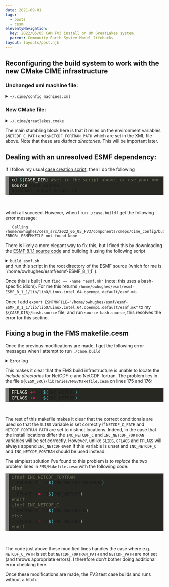 ```yaml
---
date: 2021-09-01
tags:
  - posts
  - cesm
eleventyNavigation:
  key: 2022/05/05 CAM FV3 install on UM GreatLakes system
  parent: Community Earth System Model lifehacks
layout: layouts/post.njk
---
```



## Reconfiguring the build system to work with the new CMake CIME infrastructure

### Unchanged xml machine file:

<details>
<summary> <code>~/.cime/config_machines.xml</code></summary>

<pre>
<!-- HTML generated using hilite.me --><div style="background: #272822; overflow:auto;width:auto;border:solid gray;border-width:.1em .1em .1em .8em;padding:.2em .6em;"><pre style="margin: 0; line-height: 125%"><span style="color: #75715e">&lt;?xml version=&quot;1.0&quot;?&gt;</span>
<span style="color: #75715e">&lt;!-- This is an ordered list, not all fields are required, optional fields are noted below. --&gt;</span>
<span style="color: #f92672">&lt;config_machines</span> <span style="color: #a6e22e">version=</span><span style="color: #e6db74">&quot;2.0&quot;</span><span style="color: #f92672">&gt;</span>
<span style="color: #75715e">&lt;!-- MACH is the name that you will use in machine options --&gt;</span>

  <span style="color: #f92672">&lt;machine</span> <span style="color: #a6e22e">MACH=</span><span style="color: #e6db74">&quot;greatlakes&quot;</span><span style="color: #f92672">&gt;</span>

    <span style="color: #75715e">&lt;!-- DESC: a text description of the machine, this field is current not used in code--&gt;</span>
    <span style="color: #f92672">&lt;DESC&gt;</span>UMich Great Lakes cluster, os is Linux, 36 PES/node, batch system is SLURM, GPFS on /scratch<span style="color: #f92672">&lt;/DESC&gt;</span>

    <span style="color: #75715e">&lt;!-- NODENAME_REGEX: a regular expression used to identify this machine</span>
<span style="color: #75715e">	  it must work on compute nodes as well as login nodes, use machine option</span>
<span style="color: #75715e">	  to create_test or create_newcase if this flag is not available --&gt;</span>
    <span style="color: #f92672">&lt;NODENAME_REGEX&gt;</span>gl.*\.arc-ts\.umich.edu<span style="color: #f92672">&lt;/NODENAME_REGEX&gt;</span>

    <span style="color: #75715e">&lt;!-- OS: the operating system of this machine. Passed to cppflags for</span>
<span style="color: #75715e">	 compiled programs as -DVALUE  recognized are LINUX, AIX, Darwin, CNL --&gt;</span>
    <span style="color: #f92672">&lt;OS&gt;</span>LINUX<span style="color: #f92672">&lt;/OS&gt;</span>

    <span style="color: #75715e">&lt;!-- PROXY: optional http proxy for access to the internet--&gt;</span>
    <span style="color: #f92672">&lt;PROXY&gt;</span>  <span style="color: #f92672">&lt;/PROXY&gt;</span>

    <span style="color: #75715e">&lt;!-- COMPILERS: compilers supported on this machine, comma seperated list, first is default --&gt;</span>
    <span style="color: #f92672">&lt;COMPILERS&gt;</span>intel,gnu<span style="color: #f92672">&lt;/COMPILERS&gt;</span>

    <span style="color: #75715e">&lt;!-- MPILIBS: mpilibs supported on this machine, comma seperated list,</span>
<span style="color: #75715e">	     first is default, mpi-serial is assumed and not required in this list--&gt;</span>
    <span style="color: #f92672">&lt;MPILIBS&gt;</span>openmpi<span style="color: #f92672">&lt;/MPILIBS&gt;</span>

    <span style="color: #75715e">&lt;!-- PROJECT: A project or account number used for batch jobs</span>
<span style="color: #75715e">         This value is used for directory names. If different from</span>
<span style="color: #75715e">         actual accounting project id, use CHARGE_ACCOUNT</span>
<span style="color: #75715e">	 can be overridden in environment or $HOME/.cime/config --&gt;</span>
    <span style="color: #75715e">&lt;!--PROJECT&gt;my_cesm_project_placeholder&lt;/PROJECT--&gt;</span>

    <span style="color: #75715e">&lt;!-- CHARGE_ACCOUNT: A project or account number used for batch jobs</span>
<span style="color: #75715e">	 This is the actual project used for cost accounting set in</span>
<span style="color: #75715e">         the batch script (ex. #PBS -A charge_account). Will default</span>
<span style="color: #75715e">         to PROJECT if not set.</span>
<span style="color: #75715e">	 can be overridden in environment or $HOME/.cime/config --&gt;</span>
    <span style="color: #75715e">&lt;!-- &lt;CHARGE_ACCOUNT&gt;$ENV{MY_SLURM_ACCOUNT}&lt;/CHARGE_ACCOUNT&gt; --&gt;</span>

    <span style="color: #75715e">&lt;!-- SAVE_TIMING_DIR: (Acme only) directory for archiving timing output --&gt;</span>
    <span style="color: #75715e">&lt;!-- SAVE_TIMING_DIR&gt; &lt;/SAVE_TIMING_DIR --&gt;</span>

    <span style="color: #75715e">&lt;!-- SAVE_TIMING_DIR_PROJECTS: (Acme only) projects whose jobs archive timing output --&gt;</span>
    <span style="color: #75715e">&lt;!-- SAVE_TIMING_DIR_PROJECTS&gt; &lt;/SAVE_TIMING_DIR_PROJECTS --&gt;</span>

    <span style="color: #75715e">&lt;!-- CIME_OUTPUT_ROOT: Base directory for case output,</span>
<span style="color: #75715e">	 the case/bld and case/run directories are written below here --&gt;</span>
    <span style="color: #f92672">&lt;CIME_OUTPUT_ROOT&gt;</span>$ENV{MY_CESM_ROOT}/output/$ENV{CESM_GROUP}<span style="color: #f92672">&lt;/CIME_OUTPUT_ROOT&gt;</span>

    <span style="color: #75715e">&lt;!-- DIN_LOC_ROOT: location of the inputdata data directory</span>
<span style="color: #75715e">	 inputdata is downloaded automatically on a case by case basis as</span>
<span style="color: #75715e">	 long as the user has write access to this directory.   We recommend that</span>
<span style="color: #75715e">	 all cime model users on a system share an inputdata directory</span>
<span style="color: #75715e">	 as it can be quite large --&gt;</span>
    <span style="color: #f92672">&lt;DIN_LOC_ROOT&gt;</span>$ENV{DIN_LOC_ROOT}<span style="color: #f92672">&lt;/DIN_LOC_ROOT&gt;</span>

    <span style="color: #75715e">&lt;!-- DIN_LOC_ROOT_CLMFORC: override of DIN_LOC_ROOT specific to CLM</span>
<span style="color: #75715e">	 forcing data --&gt;</span>
    <span style="color: #f92672">&lt;DIN_LOC_ROOT_CLMFORC&gt;</span>$ENV{MY_CESM_ROOT}/shared_lmwg<span style="color: #f92672">&lt;/DIN_LOC_ROOT_CLMFORC&gt;</span>

    <span style="color: #75715e">&lt;!-- DOUT_S_ROOT: root directory of short term archive files, short term</span>
<span style="color: #75715e">      archiving moves model output data out of the run directory, but</span>
<span style="color: #75715e">      keeps it on disk--&gt;</span>
    <span style="color: #f92672">&lt;DOUT_S_ROOT&gt;</span>$CIME_OUTPUT_ROOT/archive/$CASE<span style="color: #f92672">&lt;/DOUT_S_ROOT&gt;</span>

    <span style="color: #75715e">&lt;!-- BASELINE_ROOT:  Root directory for system test baseline files --&gt;</span>
    <span style="color: #f92672">&lt;BASELINE_ROOT&gt;</span>$ENV{MY_CESM_ROOT}/cesm_baselines<span style="color: #f92672">&lt;/BASELINE_ROOT&gt;</span>

    <span style="color: #75715e">&lt;!-- CCSM_CPRNC: location of the cprnc tool, compares model output in testing--&gt;</span>
    <span style="color: #f92672">&lt;CCSM_CPRNC&gt;</span>$ENV{MY_CESM_ROOT}/cesm2.1.3/cime/tools/cprnc/<span style="color: #f92672">&lt;/CCSM_CPRNC&gt;</span>

    <span style="color: #75715e">&lt;!-- GMAKE: gnu compatible make tool, default is &#39;gmake&#39; --&gt;</span>
    <span style="color: #f92672">&lt;GMAKE&gt;</span>gmake<span style="color: #f92672">&lt;/GMAKE&gt;</span>

    <span style="color: #75715e">&lt;!-- GMAKE_J: optional number of threads to pass to the gmake flag --&gt;</span>
    <span style="color: #f92672">&lt;GMAKE_J&gt;</span>8<span style="color: #f92672">&lt;/GMAKE_J&gt;</span>

    <span style="color: #75715e">&lt;!-- BATCH_SYSTEM: batch system used on this machine,</span>
<span style="color: #75715e">      supported values are: none, cobalt, lsf, pbs, slurm --&gt;</span>
    <span style="color: #f92672">&lt;BATCH_SYSTEM&gt;</span>slurm<span style="color: #f92672">&lt;/BATCH_SYSTEM&gt;</span>

    <span style="color: #75715e">&lt;!-- SUPPORTED_BY: contact information for support for this system</span>
<span style="color: #75715e">      this field is not used in code --&gt;</span>
    <span style="color: #f92672">&lt;SUPPORTED_BY&gt;</span>arcts-support@umich.edu<span style="color: #f92672">&lt;/SUPPORTED_BY&gt;</span>

    <span style="color: #75715e">&lt;!-- MAX_TASKS_PER_NODE: maximum number of threads*tasks per</span>
<span style="color: #75715e">	 shared memory node on this machine,</span>
<span style="color: #75715e">	 should always be &gt;= MAX_MPITASKS_PER_NODE --&gt;</span>
    <span style="color: #f92672">&lt;MAX_TASKS_PER_NODE&gt;</span>36<span style="color: #f92672">&lt;/MAX_TASKS_PER_NODE&gt;</span>

    <span style="color: #75715e">&lt;!-- MAX_MPITASKS_PER_NODE: number of physical PES per shared node on</span>
<span style="color: #75715e">	 this machine, in practice the MPI tasks per node will not exceed this value --&gt;</span>
    <span style="color: #f92672">&lt;MAX_MPITASKS_PER_NODE&gt;</span>36<span style="color: #f92672">&lt;/MAX_MPITASKS_PER_NODE&gt;</span>

    <span style="color: #75715e">&lt;!-- PROJECT_REQUIRED: Does this machine require a project to be specified to</span>
<span style="color: #75715e">	 the batch system?  See PROJECT above --&gt;</span>
    <span style="color: #f92672">&lt;PROJECT_REQUIRED&gt;</span>FALSE<span style="color: #f92672">&lt;/PROJECT_REQUIRED&gt;</span>

    <span style="color: #75715e">&lt;!-- mpirun: The mpi exec to start a job on this machine, supported values</span>
<span style="color: #75715e">	 are values listed in MPILIBS above, default and mpi-serial --&gt;</span>
    <span style="color: #f92672">&lt;mpirun</span> <span style="color: #a6e22e">mpilib=</span><span style="color: #e6db74">&quot;openmpi&quot;</span><span style="color: #f92672">&gt;</span>
      <span style="color: #75715e">&lt;!-- name of the exectuable used to launch mpi jobs --&gt;</span>
      <span style="color: #f92672">&lt;executable&gt;</span>mpiexec<span style="color: #f92672">&lt;/executable&gt;</span>
      <span style="color: #75715e">&lt;!-- arguments to the mpiexec command, the name attribute here is ignored--&gt;</span>
      <span style="color: #f92672">&lt;arguments&gt;</span>
	<span style="color: #f92672">&lt;arg</span> <span style="color: #a6e22e">name=</span><span style="color: #e6db74">&quot;num_tasks&quot;</span><span style="color: #f92672">&gt;</span>-n {{ total_tasks }}<span style="color: #f92672">&lt;/arg&gt;</span>
      <span style="color: #f92672">&lt;/arguments&gt;</span>
    <span style="color: #f92672">&lt;/mpirun&gt;</span>
    <span style="color: #f92672">&lt;mpirun</span> <span style="color: #a6e22e">mpilib=</span><span style="color: #e6db74">&quot;mpi-serial&quot;</span><span style="color: #f92672">&gt;</span>
      <span style="color: #f92672">&lt;executable&gt;&lt;/executable&gt;</span>
    <span style="color: #f92672">&lt;/mpirun&gt;</span>
    <span style="color: #75715e">&lt;!-- module system: allowed module_system type values are:</span>
<span style="color: #75715e">	 module  http://www.tacc.utexas.edu/tacc-projects/mclay/lmod</span>
<span style="color: #75715e">	 soft http://www.mcs.anl.gov/hs/software/systems/softenv/softenv-intro.html</span>
<span style="color: #75715e">         none</span>
<span style="color: #75715e">      --&gt;</span>
    <span style="color: #f92672">&lt;module_system</span> <span style="color: #a6e22e">type=</span><span style="color: #e6db74">&quot;module&quot;</span> <span style="color: #a6e22e">allow_error=</span><span style="color: #e6db74">&quot;true&quot;</span><span style="color: #f92672">&gt;</span>
      <span style="color: #f92672">&lt;init_path</span> <span style="color: #a6e22e">lang=</span><span style="color: #e6db74">&quot;perl&quot;</span><span style="color: #f92672">&gt;</span>/sw/arcts/centos7/lmod/lmod/init/perl<span style="color: #f92672">&lt;/init_path&gt;</span>
      <span style="color: #f92672">&lt;init_path</span> <span style="color: #a6e22e">lang=</span><span style="color: #e6db74">&quot;python&quot;</span><span style="color: #f92672">&gt;</span>/sw/arcts/centos7/lmod/lmod/init/env_modules_python.py<span style="color: #f92672">&lt;/init_path&gt;</span>
      <span style="color: #f92672">&lt;init_path</span> <span style="color: #a6e22e">lang=</span><span style="color: #e6db74">&quot;csh&quot;</span><span style="color: #f92672">&gt;</span>/sw/arcts/centos7/lmod/lmod/init/csh<span style="color: #f92672">&lt;/init_path&gt;</span>
      <span style="color: #f92672">&lt;init_path</span> <span style="color: #a6e22e">lang=</span><span style="color: #e6db74">&quot;sh&quot;</span><span style="color: #f92672">&gt;</span>/sw/arcts/centos7/lmod/lmod/init/sh<span style="color: #f92672">&lt;/init_path&gt;</span>

      <span style="color: #f92672">&lt;cmd_path</span> <span style="color: #a6e22e">lang=</span><span style="color: #e6db74">&quot;perl&quot;</span><span style="color: #f92672">&gt;</span>/sw/arcts/centos7/lmod/lmod/libexec/lmod perl<span style="color: #f92672">&lt;/cmd_path&gt;</span>
      <span style="color: #f92672">&lt;cmd_path</span> <span style="color: #a6e22e">lang=</span><span style="color: #e6db74">&quot;python&quot;</span><span style="color: #f92672">&gt;</span>/sw/arcts/centos7/lmod/lmod/libexec/lmod python<span style="color: #f92672">&lt;/cmd_path&gt;</span>
      <span style="color: #f92672">&lt;cmd_path</span> <span style="color: #a6e22e">lang=</span><span style="color: #e6db74">&quot;sh&quot;</span><span style="color: #f92672">&gt;</span>module<span style="color: #f92672">&lt;/cmd_path&gt;</span>
      <span style="color: #f92672">&lt;cmd_path</span> <span style="color: #a6e22e">lang=</span><span style="color: #e6db74">&quot;csh&quot;</span><span style="color: #f92672">&gt;</span>module<span style="color: #f92672">&lt;/cmd_path&gt;</span>

      <span style="color: #f92672">&lt;modules</span> <span style="color: #a6e22e">compiler=</span><span style="color: #e6db74">&quot;gnu&quot;</span><span style="color: #f92672">&gt;</span>
        <span style="color: #f92672">&lt;command</span> <span style="color: #a6e22e">name=</span><span style="color: #e6db74">&quot;purge&quot;</span><span style="color: #f92672">&gt;&lt;/command&gt;</span>
        <span style="color: #f92672">&lt;command</span> <span style="color: #a6e22e">name=</span><span style="color: #e6db74">&quot;load&quot;</span><span style="color: #f92672">&gt;</span>gcc/8.2.0<span style="color: #f92672">&lt;/command&gt;</span>
        <span style="color: #75715e">&lt;!-- &lt;command name=&quot;load&quot;&gt;openmpi/4.0.2&lt;/command&gt; --&gt;</span> <span style="color: #75715e">&lt;!-- Does not work on GL! --&gt;</span>
        <span style="color: #f92672">&lt;command</span> <span style="color: #a6e22e">name=</span><span style="color: #e6db74">&quot;load&quot;</span><span style="color: #f92672">&gt;</span>openmpi/3.1.4<span style="color: #f92672">&lt;/command&gt;</span> <span style="color: #75715e">&lt;!-- Has bugs openmpi/3.1.4 but seems to work! --&gt;</span>
        <span style="color: #f92672">&lt;command</span> <span style="color: #a6e22e">name=</span><span style="color: #e6db74">&quot;load&quot;</span><span style="color: #f92672">&gt;</span>cmake/3.13.2<span style="color: #f92672">&lt;/command&gt;</span>
        <span style="color: #f92672">&lt;command</span> <span style="color: #a6e22e">name=</span><span style="color: #e6db74">&quot;load&quot;</span><span style="color: #f92672">&gt;</span>hdf5/1.8.21<span style="color: #f92672">&lt;/command&gt;</span>
        <span style="color: #f92672">&lt;command</span> <span style="color: #a6e22e">name=</span><span style="color: #e6db74">&quot;load&quot;</span><span style="color: #f92672">&gt;</span>netcdf-c/4.6.2<span style="color: #f92672">&lt;/command&gt;</span>
        <span style="color: #f92672">&lt;command</span> <span style="color: #a6e22e">name=</span><span style="color: #e6db74">&quot;load&quot;</span><span style="color: #f92672">&gt;</span>netcdf-fortran/4.4.5<span style="color: #f92672">&lt;/command&gt;</span>
      <span style="color: #f92672">&lt;/modules&gt;</span>
      <span style="color: #f92672">&lt;modules</span> <span style="color: #a6e22e">compiler=</span><span style="color: #e6db74">&quot;intel&quot;</span><span style="color: #f92672">&gt;</span>
        <span style="color: #f92672">&lt;command</span> <span style="color: #a6e22e">name=</span><span style="color: #e6db74">&quot;purge&quot;</span><span style="color: #f92672">&gt;&lt;/command&gt;</span>
        <span style="color: #75715e">&lt;!-- &lt;command name=&quot;load&quot;&gt;intel/19.1&lt;/command&gt; --&gt;</span>
        <span style="color: #f92672">&lt;command</span> <span style="color: #a6e22e">name=</span><span style="color: #e6db74">&quot;load&quot;</span><span style="color: #f92672">&gt;</span>intel/18.0.5<span style="color: #f92672">&lt;/command&gt;</span>
        <span style="color: #75715e">&lt;!-- &lt;command name=&quot;load&quot;&gt;intel/14.0.2&lt;/command&gt; --&gt;</span>
        <span style="color: #75715e">&lt;!-- &lt;command name=&quot;load&quot;&gt;openmpi/4.0.2&lt;/command&gt; --&gt;</span> <span style="color: #75715e">&lt;!-- Does not work on GL! --&gt;</span>
        <span style="color: #f92672">&lt;command</span> <span style="color: #a6e22e">name=</span><span style="color: #e6db74">&quot;load&quot;</span><span style="color: #f92672">&gt;</span>openmpi/3.1.4<span style="color: #f92672">&lt;/command&gt;</span> <span style="color: #75715e">&lt;!-- Has bugs openmpi/3.1.4 but seems to work! --&gt;</span>
        <span style="color: #f92672">&lt;command</span> <span style="color: #a6e22e">name=</span><span style="color: #e6db74">&quot;load&quot;</span><span style="color: #f92672">&gt;</span>cmake/3.13.2<span style="color: #f92672">&lt;/command&gt;</span>
        <span style="color: #f92672">&lt;command</span> <span style="color: #a6e22e">name=</span><span style="color: #e6db74">&quot;load&quot;</span><span style="color: #f92672">&gt;</span>hdf5/1.8.21<span style="color: #f92672">&lt;/command&gt;</span>
        <span style="color: #f92672">&lt;command</span> <span style="color: #a6e22e">name=</span><span style="color: #e6db74">&quot;load&quot;</span><span style="color: #f92672">&gt;</span>netcdf-c/4.6.2<span style="color: #f92672">&lt;/command&gt;</span>
        <span style="color: #f92672">&lt;command</span> <span style="color: #a6e22e">name=</span><span style="color: #e6db74">&quot;load&quot;</span><span style="color: #f92672">&gt;</span>netcdf-fortran/4.4.5<span style="color: #f92672">&lt;/command&gt;</span>
      <span style="color: #f92672">&lt;/modules&gt;</span>
    <span style="color: #f92672">&lt;/module_system&gt;</span>

    <span style="color: #75715e">&lt;!-- environment variables, a blank entry will unset a variable --&gt;</span>
    <span style="color: #f92672">&lt;environment_variables&gt;</span>
      <span style="color: #f92672">&lt;env</span> <span style="color: #a6e22e">name=</span><span style="color: #e6db74">&quot;NETCDF_C_PATH&quot;</span><span style="color: #f92672">&gt;</span>$ENV{NCDIR}<span style="color: #f92672">&lt;/env&gt;</span>
      <span style="color: #f92672">&lt;env</span> <span style="color: #a6e22e">name=</span><span style="color: #e6db74">&quot;NETCDF_FORTRAN_PATH&quot;</span><span style="color: #f92672">&gt;</span>$ENV{NFDIR}<span style="color: #f92672">&lt;/env&gt;</span>
      <span style="color: #f92672">&lt;env</span> <span style="color: #a6e22e">name=</span><span style="color: #e6db74">&quot;LD_LIBRARY_PATH&quot;</span><span style="color: #f92672">&gt;</span>$ENV{LD_LIBRARY_PATH}<span style="color: #f92672">&lt;/env&gt;</span>
      <span style="color: #f92672">&lt;env</span> <span style="color: #a6e22e">name=</span><span style="color: #e6db74">&quot;OMP_STACKSIZE&quot;</span><span style="color: #f92672">&gt;</span>256M<span style="color: #f92672">&lt;/env&gt;</span>
      <span style="color: #75715e">&lt;!--env name=&quot;MPI_TYPE_DEPTH&quot;&gt;16&lt;/env--&gt;</span>
    <span style="color: #f92672">&lt;/environment_variables&gt;</span>
    <span style="color: #75715e">&lt;!-- resource settings as defined in https://docs.python.org/2/library/resource.html --&gt;</span>
    <span style="color: #f92672">&lt;resource_limits&gt;</span>
      <span style="color: #f92672">&lt;resource</span> <span style="color: #a6e22e">name=</span><span style="color: #e6db74">&quot;RLIMIT_STACK&quot;</span><span style="color: #f92672">&gt;</span>-1<span style="color: #f92672">&lt;/resource&gt;</span>
    <span style="color: #f92672">&lt;/resource_limits&gt;</span>
  <span style="color: #f92672">&lt;/machine&gt;</span>

<span style="color: #f92672">&lt;/config_machines&gt;</span>
</pre></div>

</pre>

</details>



### New CMake file:

<details>
<summary><code>~/.cime/greatlakes.cmake</code></summary>
  
  
<pre>
<!-- HTML generated using hilite.me --><div style="background: #272822; overflow:auto;width:auto;border:solid gray;border-width:.1em .1em .1em .8em;padding:.2em .6em;"><pre style="margin: 0; line-height: 125%"><span style="color: #f8f8f2">string(</span><span style="color: #e6db74">APPEND</span> <span style="color: #e6db74">CFLAGS</span> <span style="color: #e6db74">&quot; -qno-opt-dynamic-align -fp-model precise -std=gnu99 -L$ENV{NC_ROOT}/lib -lnetcdf -L$ENV{NF_ROOT}/lib -lnetcdff&quot;</span><span style="color: #f8f8f2">)</span>
<span style="color: #f8f8f2">if</span> <span style="color: #f8f8f2">(</span><span style="color: #e6db74">compile_threaded</span><span style="color: #f8f8f2">)</span>
  <span style="color: #f8f8f2">string(</span><span style="color: #e6db74">APPEND</span> <span style="color: #e6db74">CFLAGS</span> <span style="color: #e6db74">&quot; -qopenmp&quot;</span><span style="color: #f8f8f2">)</span>
<span style="color: #f8f8f2">endif()</span>
<span style="color: #f8f8f2">if</span> <span style="color: #f8f8f2">(</span><span style="color: #e6db74">NOT</span> <span style="color: #e6db74">DEBUG</span><span style="color: #f8f8f2">)</span>
  <span style="color: #f8f8f2">string(</span><span style="color: #e6db74">APPEND</span> <span style="color: #e6db74">CFLAGS</span> <span style="color: #e6db74">&quot; -O2 -debug minimal -xCORE-AVX2&quot;</span><span style="color: #f8f8f2">)</span>
<span style="color: #f8f8f2">endif()</span>
<span style="color: #f8f8f2">if</span> <span style="color: #f8f8f2">(</span><span style="color: #e6db74">DEBUG</span><span style="color: #f8f8f2">)</span>
  <span style="color: #f8f8f2">string(</span><span style="color: #e6db74">APPEND</span> <span style="color: #e6db74">CFLAGS</span> <span style="color: #e6db74">&quot; -O0 -g&quot;</span><span style="color: #f8f8f2">)</span>
<span style="color: #f8f8f2">endif()</span>
<span style="color: #f8f8f2">string(</span><span style="color: #e6db74">APPEND</span> <span style="color: #e6db74">CPPDEFS</span> <span style="color: #e6db74">&quot; -DFORTRANUNDERSCORE -DCPRINTEL&quot;</span><span style="color: #f8f8f2">)</span>
<span style="color: #f8f8f2">string(</span><span style="color: #e6db74">APPEND</span> <span style="color: #e6db74">CXX_LDFLAGS</span> <span style="color: #e6db74">&quot; -cxxlib&quot;</span><span style="color: #f8f8f2">)</span>
<span style="color: #f8f8f2">set(</span><span style="color: #e6db74">CXX_LINKER</span> <span style="color: #e6db74">&quot;FORTRAN&quot;</span><span style="color: #f8f8f2">)</span>
<span style="color: #f8f8f2">set(</span><span style="color: #e6db74">FC_AUTO_R8</span> <span style="color: #e6db74">&quot;-r8&quot;</span><span style="color: #f8f8f2">)</span>
<span style="color: #f8f8f2">string(</span><span style="color: #e6db74">APPEND</span> <span style="color: #e6db74">FFLAGS</span> <span style="color: #e6db74">&quot; -qno-opt-dynamic-align  -convert big_endian -assume byterecl -ftz -traceback -assume realloc_lhs -fp-model source -L$ENV{NC_ROOT}/lib -lnetcdf -L$ENV{NF_ROOT}/lib -lnetcdff&quot;</span><span style="color: #f8f8f2">)</span>
<span style="color: #f8f8f2">if</span> <span style="color: #f8f8f2">(</span><span style="color: #e6db74">compile_threaded</span><span style="color: #f8f8f2">)</span>
  <span style="color: #f8f8f2">string(</span><span style="color: #e6db74">APPEND</span> <span style="color: #e6db74">FFLAGS</span> <span style="color: #e6db74">&quot; -qopenmp&quot;</span><span style="color: #f8f8f2">)</span>
<span style="color: #f8f8f2">endif()</span>
<span style="color: #f8f8f2">if</span> <span style="color: #f8f8f2">(</span><span style="color: #e6db74">DEBUG</span><span style="color: #f8f8f2">)</span>
  <span style="color: #f8f8f2">string(</span><span style="color: #e6db74">APPEND</span> <span style="color: #e6db74">FFLAGS</span> <span style="color: #e6db74">&quot; -O0 -g -check uninit -check bounds -check pointers -fpe0 -check noarg_temp_created&quot;</span><span style="color: #f8f8f2">)</span>
<span style="color: #f8f8f2">endif()</span>
<span style="color: #f8f8f2">if</span> <span style="color: #f8f8f2">(</span><span style="color: #e6db74">NOT</span> <span style="color: #e6db74">DEBUG</span><span style="color: #f8f8f2">)</span>
  <span style="color: #f8f8f2">string(</span><span style="color: #e6db74">APPEND</span> <span style="color: #e6db74">FFLAGS</span> <span style="color: #e6db74">&quot; -O2 -debug minimal -xCORE-AVX2&quot;</span><span style="color: #f8f8f2">)</span>
<span style="color: #f8f8f2">endif()</span>
<span style="color: #f8f8f2">set(</span><span style="color: #e6db74">FFLAGS_NOOPT</span> <span style="color: #e6db74">&quot;-O0&quot;</span><span style="color: #f8f8f2">)</span>
<span style="color: #f8f8f2">set(</span><span style="color: #e6db74">FIXEDFLAGS</span> <span style="color: #e6db74">&quot;-fixed&quot;</span><span style="color: #f8f8f2">)</span>
<span style="color: #f8f8f2">set(</span><span style="color: #e6db74">FREEFLAGS</span> <span style="color: #e6db74">&quot;-free&quot;</span><span style="color: #f8f8f2">)</span>
<span style="color: #f8f8f2">if</span> <span style="color: #f8f8f2">(</span><span style="color: #e6db74">compile_threaded</span><span style="color: #f8f8f2">)</span>
  <span style="color: #f8f8f2">string(</span><span style="color: #e6db74">APPEND</span> <span style="color: #e6db74">LDFLAGS</span> <span style="color: #e6db74">&quot; -qopenmp&quot;</span><span style="color: #f8f8f2">)</span>
<span style="color: #f8f8f2">endif()</span>
<span style="color: #f8f8f2">set(</span><span style="color: #e6db74">MPICC</span> <span style="color: #e6db74">&quot;mpicc&quot;</span><span style="color: #f8f8f2">)</span>
<span style="color: #f8f8f2">set(</span><span style="color: #e6db74">MPICXX</span> <span style="color: #e6db74">&quot;mpicxx&quot;</span><span style="color: #f8f8f2">)</span>
<span style="color: #f8f8f2">set(</span><span style="color: #e6db74">MPIFC</span> <span style="color: #e6db74">&quot;mpif90&quot;</span><span style="color: #f8f8f2">)</span>
<span style="color: #f8f8f2">set(</span><span style="color: #e6db74">SCC</span> <span style="color: #e6db74">&quot;icc&quot;</span><span style="color: #f8f8f2">)</span>
<span style="color: #f8f8f2">set(</span><span style="color: #e6db74">SCXX</span> <span style="color: #e6db74">&quot;icpc&quot;</span><span style="color: #f8f8f2">)</span>
<span style="color: #f8f8f2">set(</span><span style="color: #e6db74">SFC</span> <span style="color: #e6db74">&quot;ifort&quot;</span><span style="color: #f8f8f2">)</span>
<span style="color: #f8f8f2">set(</span><span style="color: #e6db74">NETCDF_C_PATH</span> <span style="color: #960050; background-color: #1e0010">$</span><span style="color: #e6db74">ENV{NETCDF_C_PATH}</span><span style="color: #f8f8f2">)</span>
<span style="color: #f8f8f2">set(</span><span style="color: #e6db74">NETCDF_FORTRAN_PATH</span> <span style="color: #960050; background-color: #1e0010">$</span><span style="color: #e6db74">ENV{NETCDF_FORTRAN_PATH}</span><span style="color: #f8f8f2">)</span>
<span style="color: #f8f8f2">if</span> <span style="color: #f8f8f2">(</span><span style="color: #e6db74">MPILIB</span> <span style="color: #e6db74">STREQUAL</span> <span style="color: #e6db74">mpich</span><span style="color: #f8f8f2">)</span>
  <span style="color: #f8f8f2">string(</span><span style="color: #e6db74">APPEND</span> <span style="color: #e6db74">SLIBS</span> <span style="color: #e6db74">&quot; -mkl=cluster&quot;</span><span style="color: #f8f8f2">)</span>
<span style="color: #f8f8f2">endif()</span>
<span style="color: #f8f8f2">if</span> <span style="color: #f8f8f2">(</span><span style="color: #e6db74">MPILIB</span> <span style="color: #e6db74">STREQUAL</span> <span style="color: #e6db74">mpich2</span><span style="color: #f8f8f2">)</span>
  <span style="color: #f8f8f2">string(</span><span style="color: #e6db74">APPEND</span> <span style="color: #e6db74">SLIBS</span> <span style="color: #e6db74">&quot; -mkl=cluster&quot;</span><span style="color: #f8f8f2">)</span>
<span style="color: #f8f8f2">endif()</span>
<span style="color: #f8f8f2">if</span> <span style="color: #f8f8f2">(</span><span style="color: #e6db74">MPILIB</span> <span style="color: #e6db74">STREQUAL</span> <span style="color: #e6db74">mvapich</span><span style="color: #f8f8f2">)</span>
  <span style="color: #f8f8f2">string(</span><span style="color: #e6db74">APPEND</span> <span style="color: #e6db74">SLIBS</span> <span style="color: #e6db74">&quot; -mkl=cluster&quot;</span><span style="color: #f8f8f2">)</span>
<span style="color: #f8f8f2">endif()</span>
<span style="color: #f8f8f2">if</span> <span style="color: #f8f8f2">(</span><span style="color: #e6db74">MPILIB</span> <span style="color: #e6db74">STREQUAL</span> <span style="color: #e6db74">mvapich2</span><span style="color: #f8f8f2">)</span>
  <span style="color: #f8f8f2">string(</span><span style="color: #e6db74">APPEND</span> <span style="color: #e6db74">SLIBS</span> <span style="color: #e6db74">&quot; -mkl=cluster&quot;</span><span style="color: #f8f8f2">)</span>
<span style="color: #f8f8f2">endif()</span>
<span style="color: #f8f8f2">if</span> <span style="color: #f8f8f2">(</span><span style="color: #e6db74">MPILIB</span> <span style="color: #e6db74">STREQUAL</span> <span style="color: #e6db74">mpt</span><span style="color: #f8f8f2">)</span>
  <span style="color: #f8f8f2">string(</span><span style="color: #e6db74">APPEND</span> <span style="color: #e6db74">SLIBS</span> <span style="color: #e6db74">&quot; -mkl=cluster&quot;</span><span style="color: #f8f8f2">)</span>
<span style="color: #f8f8f2">endif()</span>
<span style="color: #f8f8f2">if</span> <span style="color: #f8f8f2">(</span><span style="color: #e6db74">MPILIB</span> <span style="color: #e6db74">STREQUAL</span> <span style="color: #e6db74">openmpi</span><span style="color: #f8f8f2">)</span>
  <span style="color: #f8f8f2">string(</span><span style="color: #e6db74">APPEND</span> <span style="color: #e6db74">SLIBS</span> <span style="color: #e6db74">&quot; -mkl=cluster&quot;</span><span style="color: #f8f8f2">)</span>
<span style="color: #f8f8f2">endif()</span>
<span style="color: #f8f8f2">if</span> <span style="color: #f8f8f2">(</span><span style="color: #e6db74">MPILIB</span> <span style="color: #e6db74">STREQUAL</span> <span style="color: #e6db74">impi</span><span style="color: #f8f8f2">)</span>
  <span style="color: #f8f8f2">string(</span><span style="color: #e6db74">APPEND</span> <span style="color: #e6db74">SLIBS</span> <span style="color: #e6db74">&quot; -mkl=cluster&quot;</span><span style="color: #f8f8f2">)</span>
<span style="color: #f8f8f2">endif()</span>
<span style="color: #f8f8f2">if</span> <span style="color: #f8f8f2">(</span><span style="color: #e6db74">MPILIB</span> <span style="color: #e6db74">STREQUAL</span> <span style="color: #e6db74">mpi-serial</span><span style="color: #f8f8f2">)</span>
  <span style="color: #f8f8f2">string(</span><span style="color: #e6db74">APPEND</span> <span style="color: #e6db74">SLIBS</span> <span style="color: #e6db74">&quot; -mkl&quot;</span><span style="color: #f8f8f2">)</span>
<span style="color: #f8f8f2">endif()</span>
<span style="color: #f8f8f2">set(</span><span style="color: #e6db74">SUPPORTS_CXX</span> <span style="color: #e6db74">&quot;TRUE&quot;</span><span style="color: #f8f8f2">)</span>
<span style="color: #f8f8f2">set(</span><span style="color: #e6db74">HAS_F2008_CONTIGUOUS</span> <span style="color: #e6db74">&quot;FALSE&quot;</span><span style="color: #f8f8f2">)</span>
</pre></div>

</pre>
</details>

The main stumbling block here is that it relies on the environment variables `$NETCDF_C_PATH` and `$NETCDF_FORTRAN_PATH` which are set in the XML file above. Note that these are _distinct directories_. This will be important later.




## Dealing with an unresolved ESMF dependency:

If I follow my usual [case creation script](https://open-lab-notebook.glitch.me/posts/cesm/case_creation_script/), then I do the following


<pre>
<!-- HTML generated using hilite.me --><div style="background: #272822; overflow:auto;width:auto;border:solid gray;border-width:.1em .1em .1em .8em;padding:.2em .6em;"><pre style="margin: 0; line-height: 125%"><span style="color: #f8f8f2">cd</span> <span style="color: #66d9ef">${</span><span style="color: #f8f8f2">CASE_DIR</span><span style="color: #66d9ef">}</span> <span style="color: #75715e">#set in the script above, or use your own</span>
<span style="color: #f8f8f2">source </span>bash.source
bash xml_change_helper.sh
</pre></div>
</pre>


which all succeed. However, when I run `./case.build` I get the following error message:

```
   Calling /home/owhughes/cesm_src/2022_05_05_FV3/components/cmeps/cime_config/buildnml
ERROR: ESMFMKFILE not found None
```

There is likely a more elegant way to fix this, but I fixed this by downloading the [ESMF 8.1.1 source code](https://earthsystemmodeling.org/download/) and building it using the following script

<details>
  <summary><code>build_esmf.sh</code></summary>
  
<pre>
<!-- HTML generated using hilite.me --><div style="background: #272822; overflow:auto;width:auto;border:solid gray;border-width:.1em .1em .1em .8em;padding:.2em .6em;"><pre style="margin: 0; line-height: 125%">module load intel/18.0.5
module load openmpi/3.1.4
<span style="color: #f8f8f2">export ESMF_LIB</span><span style="color: #f92672">=</span><span style="color: #e6db74">`</span><span style="color: #f8f8f2">pwd</span><span style="color: #e6db74">`</span>
<span style="color: #f8f8f2">export ESMF_CXX</span><span style="color: #f92672">=</span>mpicxx
<span style="color: #f8f8f2">export ESMF_COMM</span><span style="color: #f92672">=</span>openmpi
<span style="color: #f8f8f2">export ESMF_COMPILER</span><span style="color: #f92672">=</span>intel
<span style="color: #f8f8f2">export ESMF_F90</span><span style="color: #f92672">=</span>mpif90
make -j8
</pre></div>

</pre>
</details>
and run this script in the root directory of the ESMF source (which for me is `/home/owhughes/esmf/esmf-ESMF_8_1_1` ).

Once this is built I run `find ~+ -name "esmf.mk"` (note: this uses a bash-specific idiom). For me this returns `/home/owhughes/esmf/esmf-ESMF_8_1_1/lib/libO/Linux.intel.64.openmpi.default/esmf.mk`.

Once I add `export ESMFMKFILE="/home/owhughes/esmf/esmf-ESMF_8_1_1/lib/libO/Linux.intel.64.openmpi.default/esmf.mk"` to my `${CASE_DIR}/bash.source` file, and run `source bash.source`, this resolves the error for this sectino.


## Fixing a bug in the FMS makefile.cesm

Once the previous modifications are made, I get the following error messages when I attempt to run `./case.build`

<details>
<summary>Error log
</summary>
  
```
/home/owhughes/cesm_src/2022_05_05_FV3/libraries/FMS/src/mpp/mpp_io.F90(316): error #7002: Error in opening the compiled module file.  Check INCLUDE paths.   [NETCDF]

/home/owhughes/cesm_src/2022_05_05_FV3/libraries/FMS/src/mpp/mpp_io.F90(317): error #7002: Error in opening the compiled module file.  Check INCLUDE paths.   [NETCDF_NF_DATA]

/home/owhughes/cesm_src/2022_05_05_FV3/libraries/FMS/src/mpp/mpp_io.F90(318): error #7002: Error in opening the compiled module file.  Check INCLUDE paths.   [NETCDF_NF_INTERFACES]

/home/owhughes/cesm_src/2022_05_05_FV3/libraries/FMS/src/mpp/mpp_io.F90(319): error #7002: Error in opening the compiled module file.  Check INCLUDE paths.   [NETCDF4_NF_INTERFACES]

/home/owhughes/cesm_src/2022_05_05_FV3/libraries/FMS/src/mpp/include/mpp_io_util.inc(653): error #6404: This name does not have a type, and must have an explicit type.   [NF_BYTE]

/home/owhughes/cesm_src/2022_05_05_FV3/libraries/FMS/src/mpp/include/mpp_io_util.inc(653): error #6601: In a CASE statement, the case-value must be a constant expression.   [NF_BYTE]

/home/owhughes/cesm_src/2022_05_05_FV3/libraries/FMS/src/mpp/include/mpp_io_util.inc(653): error #6612: In a CASE statement, the case-value must be of type INTEGER, CHARACTER, or LOGICAL.   [NF_BYTE]

/home/owhughes/cesm_src/2022_05_05_FV3/libraries/FMS/src/mpp/include/mpp_io_util.inc(653): error #6611: The case-value must be of the same type as the case-expr.   [NF_BYTE]

/home/owhughes/cesm_src/2022_05_05_FV3/libraries/FMS/src/mpp/include/mpp_io_util.inc(653): error #6404: This name does not have a type, and must have an explicit type.   [NF_SHORT]

/home/owhughes/cesm_src/2022_05_05_FV3/libraries/FMS/src/mpp/include/mpp_io_util.inc(653): error #6601: In a CASE statement, the case-value must be a constant expression.   [NF_SHORT]

/home/owhughes/cesm_src/2022_05_05_FV3/libraries/FMS/src/mpp/include/mpp_io_util.inc(653): error #6612: In a CASE statement, the case-value must be of type INTEGER, CHARACTER, or LOGICAL.   [NF_SHORT]

/home/owhughes/cesm_src/2022_05_05_FV3/libraries/FMS/src/mpp/include/mpp_io_util.inc(653): error #6611: The case-value must be of the same type as the case-expr.   [NF_SHORT]

/home/owhughes/cesm_src/2022_05_05_FV3/libraries/FMS/src/mpp/include/mpp_io_util.inc(653): error #6404: This name does not have a type, and must have an explicit type.   [NF_INT]

/home/owhughes/cesm_src/2022_05_05_FV3/libraries/FMS/src/mpp/include/mpp_io_util.inc(653): error #6601: In a CASE statement, the case-value must be a constant expression.   [NF_INT]

/home/owhughes/cesm_src/2022_05_05_FV3/libraries/FMS/src/mpp/include/mpp_io_util.inc(653): error #6612: In a CASE statement, the case-value must be of type INTEGER, CHARACTER, or LOGICAL.   [NF_INT]

/home/owhughes/cesm_src/2022_05_05_FV3/libraries/FMS/src/mpp/include/mpp_io_util.inc(653): error #6611: The case-value must be of the same type as the case-expr.   [NF_INT]

/home/owhughes/cesm_src/2022_05_05_FV3/libraries/FMS/src/mpp/include/mpp_io_util.inc(655): error #6404: This name does not have a type, and must have an explicit type.   [NF_FLOAT]

/home/owhughes/cesm_src/2022_05_05_FV3/libraries/FMS/src/mpp/include/mpp_io_util.inc(655): error #6601: In a CASE statement, the case-value must be a constant expression.   [NF_FLOAT]

/home/owhughes/cesm_src/2022_05_05_FV3/libraries/FMS/src/mpp/include/mpp_io_util.inc(655): error #6612: In a CASE statement, the case-value must be of type INTEGER, CHARACTER, or LOGICAL.   [NF_FLOAT]

/home/owhughes/cesm_src/2022_05_05_FV3/libraries/FMS/src/mpp/include/mpp_io_util.inc(655): error #6611: The case-value must be of the same type as the case-expr.   [NF_FLOAT]

/home/owhughes/cesm_src/2022_05_05_FV3/libraries/FMS/src/mpp/include/mpp_io_util.inc(657): error #6404: This name does not have a type, and must have an explicit type.   [NF_DOUBLE]

/home/owhughes/cesm_src/2022_05_05_FV3/libraries/FMS/src/mpp/include/mpp_io_util.inc(657): error #6601: In a CASE statement, the case-value must be a constant expression.   [NF_DOUBLE]

/home/owhughes/cesm_src/2022_05_05_FV3/libraries/FMS/src/mpp/include/mpp_io_util.inc(657): error #6612: In a CASE statement, the case-value must be of type INTEGER, CHARACTER, or LOGICAL.   [NF_DOUBLE]

/home/owhughes/cesm_src/2022_05_05_FV3/libraries/FMS/src/mpp/include/mpp_io_util.inc(657): error #6611: The case-value must be of the same type as the case-expr.   [NF_DOUBLE]

/home/owhughes/cesm_src/2022_05_05_FV3/libraries/FMS/src/mpp/include/mpp_io_util.inc(667): error #6601: In a CASE statement, the case-value must be a constant expression.   [NF_BYTE]

/home/owhughes/cesm_src/2022_05_05_FV3/libraries/FMS/src/mpp/include/mpp_io_util.inc(667): error #6612: In a CASE statement, the case-value must be of type INTEGER, CHARACTER, or LOGICAL.   [NF_BYTE]

/home/owhughes/cesm_src/2022_05_05_FV3/libraries/FMS/src/mpp/include/mpp_io_util.inc(667): error #6611: The case-value must be of the same type as the case-expr.   [NF_BYTE]

/home/owhughes/cesm_src/2022_05_05_FV3/libraries/FMS/src/mpp/include/mpp_io_util.inc(667): error #6601: In a CASE statement, the case-value must be a constant expression.   [NF_SHORT]

/home/owhughes/cesm_src/2022_05_05_FV3/libraries/FMS/src/mpp/include/mpp_io_util.inc(667): error #6612: In a CASE statement, the case-value must be of type INTEGER, CHARACTER, or LOGICAL.   [NF_SHORT]

/home/owhughes/cesm_src/2022_05_05_FV3/libraries/FMS/src/mpp/include/mpp_io_util.inc(667): error #6611: The case-value must be of the same type as the case-expr.   [NF_SHORT]

  errput: ERROR: /home/owhughes/cesm_src/2022_05_05_FV3/libraries/FMS/src/mpp/mpp_io.F90(316): error #7002: Error in opening the compiled module file.  Check INCLUDE paths.   [NETCDF]

/home/owhughes/cesm_src/2022_05_05_FV3/libraries/FMS/src/mpp/mpp_io.F90(317): error #7002: Error in opening the compiled module file.  Check INCLUDE paths.   [NETCDF_NF_DATA]

/home/owhughes/cesm_src/2022_05_05_FV3/libraries/FMS/src/mpp/mpp_io.F90(318): error #7002: Error in opening the compiled module file.  Check INCLUDE paths.   [NETCDF_NF_INTERFACES]

/home/owhughes/cesm_src/2022_05_05_FV3/libraries/FMS/src/mpp/mpp_io.F90(319): error #7002: Error in opening the compiled module file.  Check INCLUDE paths.   [NETCDF4_NF_INTERFACES]

/home/owhughes/cesm_src/2022_05_05_FV3/libraries/FMS/src/mpp/include/mpp_io_util.inc(653): error #6404: This name does not have a type, and must have an explicit type.   [NF_BYTE]

/home/owhughes/cesm_src/2022_05_05_FV3/libraries/FMS/src/mpp/include/mpp_io_util.inc(653): error #6601: In a CASE statement, the case-value must be a constant expression.   [NF_BYTE]

/home/owhughes/cesm_src/2022_05_05_FV3/libraries/FMS/src/mpp/include/mpp_io_util.inc(653): error #6612: In a CASE statement, the case-value must be of type INTEGER, CHARACTER, or LOGICAL.   [NF_BYTE]

/home/owhughes/cesm_src/2022_05_05_FV3/libraries/FMS/src/mpp/include/mpp_io_util.inc(653): error #6611: The case-value must be of the same type as the case-expr.   [NF_BYTE]

/home/owhughes/cesm_src/2022_05_05_FV3/libraries/FMS/src/mpp/include/mpp_io_util.inc(653): error #6404: This name does not have a type, and must have an explicit type.   [NF_SHORT]

/home/owhughes/cesm_src/2022_05_05_FV3/libraries/FMS/src/mpp/include/mpp_io_util.inc(653): error #6601: In a CASE statement, the case-value must be a constant expression.   [NF_SHORT]

/home/owhughes/cesm_src/2022_05_05_FV3/libraries/FMS/src/mpp/include/mpp_io_util.inc(653): error #6612: In a CASE statement, the case-value must be of type INTEGER, CHARACTER, or LOGICAL.   [NF_SHORT]

/home/owhughes/cesm_src/2022_05_05_FV3/libraries/FMS/src/mpp/include/mpp_io_util.inc(653): error #6611: The case-value must be of the same type as the case-expr.   [NF_SHORT]

/home/owhughes/cesm_src/2022_05_05_FV3/libraries/FMS/src/mpp/include/mpp_io_util.inc(653): error #6404: This name does not have a type, and must have an explicit type.   [NF_INT]

/home/owhughes/cesm_src/2022_05_05_FV3/libraries/FMS/src/mpp/include/mpp_io_util.inc(653): error #6601: In a CASE statement, the case-value must be a constant expression.   [NF_INT]

/home/owhughes/cesm_src/2022_05_05_FV3/libraries/FMS/src/mpp/include/mpp_io_util.inc(653): error #6612: In a CASE statement, the case-value must be of type INTEGER, CHARACTER, or LOGICAL.   [NF_INT]

/home/owhughes/cesm_src/2022_05_05_FV3/libraries/FMS/src/mpp/include/mpp_io_util.inc(653): error #6611: The case-value must be of the same type as the case-expr.   [NF_INT]

/home/owhughes/cesm_src/2022_05_05_FV3/libraries/FMS/src/mpp/include/mpp_io_util.inc(655): error #6404: This name does not have a type, and must have an explicit type.   [NF_FLOAT]

/home/owhughes/cesm_src/2022_05_05_FV3/libraries/FMS/src/mpp/include/mpp_io_util.inc(655): error #6601: In a CASE statement, the case-value must be a constant expression.   [NF_FLOAT]

/home/owhughes/cesm_src/2022_05_05_FV3/libraries/FMS/src/mpp/include/mpp_io_util.inc(655): error #6612: In a CASE statement, the case-value must be of type INTEGER, CHARACTER, or LOGICAL.   [NF_FLOAT]

/home/owhughes/cesm_src/2022_05_05_FV3/libraries/FMS/src/mpp/include/mpp_io_util.inc(655): error #6611: The case-value must be of the same type as the case-expr.   [NF_FLOAT]

/home/owhughes/cesm_src/2022_05_05_FV3/libraries/FMS/src/mpp/include/mpp_io_util.inc(657): error #6404: This name does not have a type, and must have an explicit type.   [NF_DOUBLE]

/home/owhughes/cesm_src/2022_05_05_FV3/libraries/FMS/src/mpp/include/mpp_io_util.inc(657): error #6601: In a CASE statement, the case-value must be a constant expression.   [NF_DOUBLE]

/home/owhughes/cesm_src/2022_05_05_FV3/libraries/FMS/src/mpp/include/mpp_io_util.inc(657): error #6612: In a CASE statement, the case-value must be of type INTEGER, CHARACTER, or LOGICAL.   [NF_DOUBLE]

/home/owhughes/cesm_src/2022_05_05_FV3/libraries/FMS/src/mpp/include/mpp_io_util.inc(657): error #6611: The case-value must be of the same type as the case-expr.   [NF_DOUBLE]

/home/owhughes/cesm_src/2022_05_05_FV3/libraries/FMS/src/mpp/include/mpp_io_util.inc(667): error #6601: In a CASE statement, the case-value must be a constant expression.   [NF_BYTE]

/home/owhughes/cesm_src/2022_05_05_FV3/libraries/FMS/src/mpp/include/mpp_io_util.inc(667): error #6612: In a CASE statement, the case-value must be of type INTEGER, CHARACTER, or LOGICAL.   [NF_BYTE]

/home/owhughes/cesm_src/2022_05_05_FV3/libraries/FMS/src/mpp/include/mpp_io_util.inc(667): error #6611: The case-value must be of the same type as the case-expr.   [NF_BYTE]

/home/owhughes/cesm_src/2022_05_05_FV3/libraries/FMS/src/mpp/include/mpp_io_util.inc(667): error #6601: In a CASE statement, the case-value must be a constant expression.   [NF_SHORT]

/home/owhughes/cesm_src/2022_05_05_FV3/libraries/FMS/src/mpp/include/mpp_io_util.inc(667): error #6612: In a CASE statement, the case-value must be of type INTEGER, CHARACTER, or LOGICAL.   [NF_SHORT]

/home/owhughes/cesm_src/2022_05_05_FV3/libraries/FMS/src/mpp/include/mpp_io_util.inc(667): error #6611: The case-value must be of the same type as the case-expr.   [NF_SHORT]

ERROR: FMS build Failed ERROR: /home/owhughes/cesm_src/2022_05_05_FV3/libraries/FMS/src/mpp/mpp_io.F90(316): error #7002: Error in opening the compiled module file.  Check INCLUDE paths.   [NETCDF]

/home/owhughes/cesm_src/2022_05_05_FV3/libraries/FMS/src/mpp/mpp_io.F90(317): error #7002: Error in opening the compiled module file.  Check INCLUDE paths.   [NETCDF_NF_DATA]

/home/owhughes/cesm_src/2022_05_05_FV3/libraries/FMS/src/mpp/mpp_io.F90(318): error #7002: Error in opening the compiled module file.  Check INCLUDE paths.   [NETCDF_NF_INTERFACES]

/home/owhughes/cesm_src/2022_05_05_FV3/libraries/FMS/src/mpp/mpp_io.F90(319): error #7002: Error in opening the compiled module file.  Check INCLUDE paths.   [NETCDF4_NF_INTERFACES]

/home/owhughes/cesm_src/2022_05_05_FV3/libraries/FMS/src/mpp/include/mpp_io_util.inc(653): error #6404: This name does not have a type, and must have an explicit type.   [NF_BYTE]

/home/owhughes/cesm_src/2022_05_05_FV3/libraries/FMS/src/mpp/include/mpp_io_util.inc(653): error #6601: In a CASE statement, the case-value must be a constant expression.   [NF_BYTE]

/home/owhughes/cesm_src/2022_05_05_FV3/libraries/FMS/src/mpp/include/mpp_io_util.inc(653): error #6612: In a CASE statement, the case-value must be of type INTEGER, CHARACTER, or LOGICAL.   [NF_BYTE]

/home/owhughes/cesm_src/2022_05_05_FV3/libraries/FMS/src/mpp/include/mpp_io_util.inc(653): error #6611: The case-value must be of the same type as the case-expr.   [NF_BYTE]

/home/owhughes/cesm_src/2022_05_05_FV3/libraries/FMS/src/mpp/include/mpp_io_util.inc(653): error #6404: This name does not have a type, and must have an explicit type.   [NF_SHORT]

/home/owhughes/cesm_src/2022_05_05_FV3/libraries/FMS/src/mpp/include/mpp_io_util.inc(653): error #6601: In a CASE statement, the case-value must be a constant expression.   [NF_SHORT]

/home/owhughes/cesm_src/2022_05_05_FV3/libraries/FMS/src/mpp/include/mpp_io_util.inc(653): error #6612: In a CASE statement, the case-value must be of type INTEGER, CHARACTER, or LOGICAL.   [NF_SHORT]

/home/owhughes/cesm_src/2022_05_05_FV3/libraries/FMS/src/mpp/include/mpp_io_util.inc(653): error #6611: The case-value must be of the same type as the case-expr.   [NF_SHORT]

/home/owhughes/cesm_src/2022_05_05_FV3/libraries/FMS/src/mpp/include/mpp_io_util.inc(653): error #6404: This name does not have a type, and must have an explicit type.   [NF_INT]

/home/owhughes/cesm_src/2022_05_05_FV3/libraries/FMS/src/mpp/include/mpp_io_util.inc(653): error #6601: In a CASE statement, the case-value must be a constant expression.   [NF_INT]

/home/owhughes/cesm_src/2022_05_05_FV3/libraries/FMS/src/mpp/include/mpp_io_util.inc(653): error #6612: In a CASE statement, the case-value must be of type INTEGER, CHARACTER, or LOGICAL.   [NF_INT]

/home/owhughes/cesm_src/2022_05_05_FV3/libraries/FMS/src/mpp/include/mpp_io_util.inc(653): error #6611: The case-value must be of the same type as the case-expr.   [NF_INT]

/home/owhughes/cesm_src/2022_05_05_FV3/libraries/FMS/src/mpp/include/mpp_io_util.inc(655): error #6404: This name does not have a type, and must have an explicit type.   [NF_FLOAT]

/home/owhughes/cesm_src/2022_05_05_FV3/libraries/FMS/src/mpp/include/mpp_io_util.inc(655): error #6601: In a CASE statement, the case-value must be a constant expression.   [NF_FLOAT]

/home/owhughes/cesm_src/2022_05_05_FV3/libraries/FMS/src/mpp/include/mpp_io_util.inc(655): error #6612: In a CASE statement, the case-value must be of type INTEGER, CHARACTER, or LOGICAL.   [NF_FLOAT]

/home/owhughes/cesm_src/2022_05_05_FV3/libraries/FMS/src/mpp/include/mpp_io_util.inc(655): error #6611: The case-value must be of the same type as the case-expr.   [NF_FLOAT]

/home/owhughes/cesm_src/2022_05_05_FV3/libraries/FMS/src/mpp/include/mpp_io_util.inc(657): error #6404: This name does not have a type, and must have an explicit type.   [NF_DOUBLE]

/home/owhughes/cesm_src/2022_05_05_FV3/libraries/FMS/src/mpp/include/mpp_io_util.inc(657): error #6601: In a CASE statement, the case-value must be a constant expression.   [NF_DOUBLE]

/home/owhughes/cesm_src/2022_05_05_FV3/libraries/FMS/src/mpp/include/mpp_io_util.inc(657): error #6612: In a CASE statement, the case-value must be of type INTEGER, CHARACTER, or LOGICAL.   [NF_DOUBLE]

/home/owhughes/cesm_src/2022_05_05_FV3/libraries/FMS/src/mpp/include/mpp_io_util.inc(657): error #6611: The case-value must be of the same type as the case-expr.   [NF_DOUBLE]

/home/owhughes/cesm_src/2022_05_05_FV3/libraries/FMS/src/mpp/include/mpp_io_util.inc(667): error #6601: In a CASE statement, the case-value must be a constant expression.   [NF_BYTE]

/home/owhughes/cesm_src/2022_05_05_FV3/libraries/FMS/src/mpp/include/mpp_io_util.inc(667): error #6612: In a CASE statement, the case-value must be of type INTEGER, CHARACTER, or LOGICAL.   [NF_BYTE]

/home/owhughes/cesm_src/2022_05_05_FV3/libraries/FMS/src/mpp/include/mpp_io_util.inc(667): error #6611: The case-value must be of the same type as the case-expr.   [NF_BYTE]

/home/owhughes/cesm_src/2022_05_05_FV3/libraries/FMS/src/mpp/include/mpp_io_util.inc(667): error #6601: In a CASE statement, the case-value must be a constant expression.   [NF_SHORT]

/home/owhughes/cesm_src/2022_05_05_FV3/libraries/FMS/src/mpp/include/mpp_io_util.inc(667): error #6612: In a CASE statement, the case-value must be of type INTEGER, CHARACTER, or LOGICAL.   [NF_SHORT]

/home/owhughes/cesm_src/2022_05_05_FV3/libraries/FMS/src/mpp/include/mpp_io_util.inc(667): error #6611: The case-value must be of the same type as the case-expr.   [NF_SHORT]

cam built in 3.614217 seconds
ERROR: BUILD FAIL: cam.buildlib failed, cat /scratch/cjablono_root/cjablono1/owhughes/CESM_ROOT/output/test_cases/2022_05_05_FV3.C96_C96_mg17.FADIAB.36.test_cases.jw06/bld/atm.bldlog.220511-151500

```
</details>

This makes it clear that the FMS build infrastructure is unable to locate the _include directories_ for NetCDF-c and NetCDF-fortran. The problem lies in the file `${CESM_SRC}/libraries/FMS/Makefile.cesm`
on lines 175 and 176:

<pre>
<!-- HTML generated using hilite.me --><div style="background: #272822; overflow:auto;width:auto;border:solid gray;border-width:.1em .1em .1em .8em;padding:.2em .6em;"><pre style="margin: 0; line-height: 125%"><span style="color: #f8f8f2">FFLAGS</span> <span style="color: #f92672">+=</span> -I<span style="color: #66d9ef">$(</span>INC_NETCDF<span style="color: #66d9ef">)</span>
<span style="color: #f8f8f2">CFLAGS</span> <span style="color: #f92672">+=</span> -I<span style="color: #66d9ef">$(</span>INC_NETCDF<span style="color: #66d9ef">)</span>
</pre></div>
</pre>

The rest of this makefile makes it clear that the correct conditionals are used so that the `SLIBS` variable is set correctly if `NETCDF_C_PATH` and `NETCDF_FORTRAN_PATH` are set to distinct locations.
Indeed, in the case that the install locations differ the `INC_NETCDF_C` and `INC_NETCDF_FORTRAN` variables will be set correctly. However, unlike `SLIBS`, `CFLAGS` and `FFLAGS` will always append 
`INC_NETCDF` even if this variable is unset and `INC_NETCDF_C` and `INC_NETCDF_FORTRAN` should be used instead.

The simplest solution I've found to this problem is to _replace_ the two problem lines in `FMS/Makefile.cesm` with the following code:

<pre>
<!-- HTML generated using hilite.me --><div style="background: #272822; overflow:auto;width:auto;border:solid gray;border-width:.1em .1em .1em .8em;padding:.2em .6em;"><pre style="margin: 0; line-height: 125%"><span style="color: #75715e">ifdef INC_NETCDF_FORTRAN</span>
  FFLAGS +<span style="color: #f92672">=</span> -I<span style="color: #66d9ef">$(</span>INC_NETCDF_FORTRAN<span style="color: #66d9ef">)</span>
<span style="color: #75715e">else</span>
  FFLAGS +<span style="color: #f92672">=</span> -I<span style="color: #66d9ef">$(</span>INC_NETCDF<span style="color: #66d9ef">)</span>
<span style="color: #75715e">endif</span>
<span style="color: #75715e">ifdef INC_NETCDF_C</span>
  CFLAGS +<span style="color: #f92672">=</span> -I<span style="color: #66d9ef">$(</span>INC_NETCDF_C<span style="color: #66d9ef">)</span>
<span style="color: #75715e">else</span>
  CFLAGS +<span style="color: #f92672">=</span> -I<span style="color: #66d9ef">$(</span>INC_NETCDF<span style="color: #66d9ef">)</span>
<span style="color: #75715e">endif</span>
</pre></div>
</pre>

The code just above these modified lines handles the case where e.g. `NETCDF_C_PATH` is set but `NETCDF_FORTRAN_PATH` and `NETCDF_PATH` are not set (and throws appropriate errors). I therefore don't bother doing additional
error checking here.

Once these modifications are made, the FV3 test case builds and runs without a hitch.